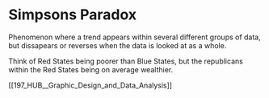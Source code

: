 # Simpsons Paradox

Phenomenon where a trend appears within several different groups of data, but dissapears or reverses when the data is looked at as a whole. 

Think of Red States being poorer than Blue States, but the republicans within the Red States being on average wealthier. 

[[197_HUB__Graphic_Design_and_Data_Analysis]]